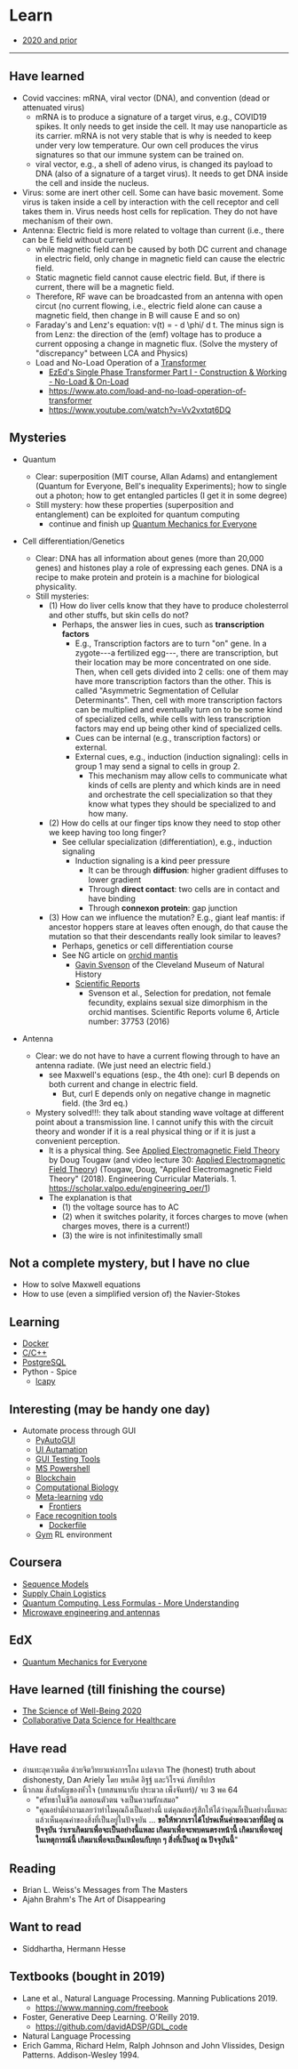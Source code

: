 # Learn

* [2020 and prior](https://github.com/tatpongkatanyukul/Learn/blob/main/Learn2020.md)

---

## Have learned
* Covid vaccines: mRNA, viral vector (DNA), and convention (dead or attenuated virus)
  * mRNA is to produce a signature of a target virus, e.g., COVID19 spikes. It only needs to get inside the cell. It may use nanoparticle as its carrier. mRNA is not very stable that is why is needed to keep under very low temperature. Our own cell produces the virus signatures so that our immune system can be trained on.
  * viral vector, e.g., a shell of adeno virus, is changed its payload to DNA (also of a signature of a target virus). It needs to get DNA inside the cell and inside the nucleus.
* Virus: some are inert other cell. Some can have basic movement. Some virus is taken inside a cell by interaction with the cell receptor and cell takes them in. Virus needs host cells for replication. They do not have mechanism of their own.
* Antenna: Electric field is more related to voltage than current (i.e., there can be E field without current)
  * while magnetic field can be caused by both DC current and chanage in electric field, only change in magnetic field can cause the electric field.
  * Static magnetic field cannot cause electric field. But, if there is current, there will be a magnetic field.
  * Therefore, RF wave can be broadcasted from an antenna with open circut (no current flowing, i.e., electric field alone can cause a magnetic field, then change in B will cause E and so on)
  * Faraday's and Lenz's equation: v(t) = - d \phi/ d t. The minus sign is from Lenz: the direction of the (emf) voltage has to produce a current opposing a change in magnetic flux. (Solve the mystery of "discrepancy" between LCA and Physics)
  * Load and No-Load Operation of a [Transformer](https://github.com/tatpongkatanyukul/Learn/blob/main/transformer.md)
    * [EzEd's Single Phase Transformer Part I - Construction & Working - No-Load & On-Load](https://www.youtube.com/watch?v=ai3eriqcSYc)
    * https://www.ato.com/load-and-no-load-operation-of-transformer
    * https://www.youtube.com/watch?v=Vv2vxtqt6DQ

## Mysteries
  * Quantum
    * Clear: superposition (MIT course, Allan Adams) and entanglement (Quantum for Everyone, Bell's inequality Experiments); how to single out a photon; how to get entangled particles (I get it in some degree)
    * Still mystery: how these properties (superposition and entanglement) can be exploited for quantum computing
      * continue and finish up [Quantum Mechanics for Everyone](https://github.com/tatpongkatanyukul/Learn/blob/main/QuantumMech.md)
    
  * Cell differentiation/Genetics
    * Clear: DNA has all information about genes (more than 20,000 genes) and histones play a role of expressing each genes. DNA is a recipe to make protein and protein is a machine for biological physicality.
    * Still mysteries:
      * (1) How do liver cells know that they have to produce cholesterrol and other stuffs, but skin cells do not? 
        * Perhaps, the answer lies in cues, such as **transcription factors**
          * E.g., Transcription factors are to turn "on" gene. In a zygote---a fertilized egg---, there are transcription, but their location may be more concentrated on one side. Then, when cell gets divided into 2 cells: one of them may have more transcription factors than the other. This is called "Asymmetric Segmentation of Cellular Determinants". Then, cell with more transcription factors can be multiplied and eventually turn on to be some kind of specialized cells, while cells with less transcription factors may end up being other kind of specialized cells.
          * Cues can be internal (e.g., transcription factors) or external.
          * External cues, e.g., induction (induction signaling): cells in group 1 may send a signal to cells in group 2.
            * This mechanism may allow cells to communicate what kinds of cells are plenty and which kinds are in need and orchestrate the cell specialization so that they know what types they should be specialized to and how many.
      * (2) How do cells at our finger tips know they need to stop other we keep having too long finger?
        * See cellular specialization (differentiation), e.g., induction signaling
          * Induction signaling is a kind peer pressure
            * It can be through **diffusion**: higher gradient diffuses to lower gradient
            * Through **direct contact**: two cells are in contact and have binding
            * Through **connexon protein**: gap junction
      * (3) How can we influence the mutation? E.g., giant leaf mantis: if ancestor hoppers stare at leaves often enough, do that cause the mutation so that their descendants really look similar to leaves?
        * Perhaps, genetics or cell differentiation course
        * See NG article on [orchid mantis](https://www.nationalgeographic.com/animals/article/orchid-mantises-evolution-insects)
           * [Gavin Svenson](https://www.cmnh.org/svenson) of the Cleveland Museum of Natural History 
           * [Scientific Reports](https://www.nature.com/articles/srep37753)
             * Svenson et al., Selection for predation, not female fecundity, explains sexual size dimorphism in the orchid mantises. Scientific Reports volume 6, Article number: 37753 (2016) 

  * Antenna
    * Clear: we do not have to have a current flowing through to have an antenna radiate. (We just need an electric field.)
      * see Maxwell's equations (esp., the 4th one): curl B depends on both current and change in electric field.
        * But, curl E depends only on negative change in magnetic field. (the 3rd eq.)  
    * Mystery solved!!!: they talk about standing wave voltage at different point about a transmission line. I cannot unify this with the circuit theory and wonder if it is a real physical thing or if it is just a convenient perception.   
      * It is a physical  thing. See [Applied Electromagnetic Field Theory](https://scholar.valpo.edu/engineering_oer/1/) by Doug Tougaw (and video lecture 30: [Applied Electromagnetic Field Theory](https://www.youtube.com/watch?v=o1A74NCuF-g)) (Tougaw, Doug, "Applied Electromagnetic Field Theory" (2018). Engineering Curricular Materials. 1. https://scholar.valpo.edu/engineering_oer/1) 
      * The explanation is that 
        * (1) the voltage source has to AC 
        * (2) when it switches polarity, it forces charges to move (when charges moves, there is a current!)
        * (3) the wire is not infinitestimally small 

## Not a complete mystery, but I have no clue
  * How to solve Maxwell equations
  * How to use (even a simplified version of) the Navier-Stokes


## Learning
* [Docker](https://github.com/tatpongkatanyukul/Learn/blob/main/docker.md)
* [C/C++](https://github.com/tatpongkatanyukul/Learn/tree/main/CCPP)
* [PostgreSQL](https://github.com/tatpongkatanyukul/Learn/tree/main/postgres)
* Python - Spice
  * [lcapy](https://pypi.org/project/lcapy/)

## Interesting (may be handy one day)
* Automate process through GUI
  * [PyAutoGUI](https://pyautogui.readthedocs.io/en/latest/) 
  * [UI Autamation](https://docs.microsoft.com/en-us/dotnet/framework/ui-automation/ui-automation-overview?redirectedfrom=MSDN)
  * [GUI Testing Tools](https://en.wikipedia.org/wiki/Comparison_of_GUI_testing_tools)
  * [MS Powershell](https://docs.microsoft.com/en-us/archive/msdn-magazine/2007/december/test-run-ui-automation-with-windows-powershell)
  * [Blockchain](https://cs251.stanford.edu/syllabus.html)
  * [Computational Biology](http://web.stanford.edu/class/cs279/index.html#handouts)
  * [Meta-learning](http://cs330.stanford.edu/) [vdo](https://www.youtube.com/playlist?list=PLoROMvodv4rMC6zfYmnD7UG3LVvwaITY5)
    * [Frontiers](http://cs330.stanford.edu/slides/cs330_frontiers_2020.pdf)
  * [Face recognition tools](https://pypi.org/project/face-recognition)
    * [Dockerfile](https://github.com/ageitgey/face_recognition/raw/master/Dockerfile)
  * [Gym](https://gym.openai.com) RL environment

## Coursera

   * [Sequence Models](https://github.com/tatpongkatanyukul/Learn/blob/main/SequenceModels.md)
   * [Supply Chain Logistics](https://github.com/tatpongkatanyukul/Learn/blob/main/supplychainlogistics.md)
   * [Quantum Computing. Less Formulas - More Understanding](https://github.com/tatpongkatanyukul/Learn/blob/main/QuantumComputing.md)
   * [Microwave engineering and antennas](https://github.com/tatpongkatanyukul/Learn/blob/main/MicrowareEngineering.md)
   

## EdX

   * [Quantum Mechanics for Everyone](https://github.com/tatpongkatanyukul/Learn/blob/main/QuantumMech.md)

## Have learned (till finishing the course)

   * [The Science of Well-Being 2020](https://github.com/tatpongkatanyukul/Learn/blob/main/ScienceOfWellBeing.md)
   * [Collaborative Data Science for Healthcare](https://github.com/tatpongkatanyukul/Collaborative)


## Have read
  * อ่านทะลุความคิด ด้วยจิตวิทยาแห่งการโกง แปลจาก The (honest) truth about dishonesty, Dan Ariely โดย พรเลิศ อิฐฐ์ และวิโรจน์ ภัทรทีปกร
  * นิ้วกลม สิ่งสำคัญของหัวใจ (บทสนทนากับ ประมวล เพ็งจันทร์)/ จบ 3 พค 64
    * "ศรัทธาในชีวิต ลดทอนตัวตน จงเป็นความรักเสมอ"
    * "คุณอย่ามีคำถามเลยว่าทำไมคุณถึงเป็นอย่างนี้ แต่คุณต้องรู้สึกให้ได้ว่าคุณก็เป็นอย่างนี้แหละ 
แล้วเห็นคุณค่าของสิ่งที่เป็นอยู่ในปัจจุบัน ... **ขอให้พวกเราได้โปรดเห็นค่าของเวลาที่มีอยู่ ณ ปัจจุบัน 
ว่าเราเกิดมาเพื่อจะเป็นอย่างนี้แหละ เกิดมาเพื่อจะพบคนตรงหน้านี้ เกิดมาเพื่อจะอยู่ในเหตุการณ์นี้ 
เกิดมาเพื่อจะเป็นเหมือนกับทุก ๆ สิ่งที่เป็นอยู่ ณ ปัจจุบันนี้**" 

## Reading
   * Brian L. Weiss's Messages from The Masters
   * Ajahn Brahm's The Art of Disappearing

## Want to read
   * Siddhartha, Hermann Hesse
            
## Textbooks (bought in 2019)
   * Lane et al., Natural Language Processing. Manning Publications 2019.
      * https://www.manning.com/freebook
   * Foster, Generative Deep Learning. O'Reilly 2019.
      * https://github.com/davidADSP/GDL_code
   * Natural Language Processing
   * Erich Gamma, Richard Helm, Ralph Johnson and John Vlissides, Design Patterns. 	Addison-Wesley 1994. 
